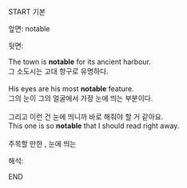 START
기본

앞면:
notable


뒷면:
<div>The town is <strong>notable</strong> for its ancient harbour. </div><div><div>그 소도시는 고대 항구로 유명하다.</div></div><div><br></div><div><div>His eyes are his most <strong>notable</strong> feature. </div><div><div>그의 눈이 그의 얼굴에서 가장 눈에 띄는 부분이다.</div></div></div><div><br></div><div><div><div>그리고 이런 건 눈에 띄니까 바로 해줘야 할 거 같아요.</div></div><div><div>This one is so <strong>notable</strong> that I should read right away.</div></div></div><div><br></div><div>주목할 만한 , 눈에 띄는</div>


해석:

END